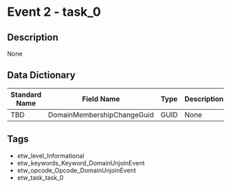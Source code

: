 # Event 2 - task_0

## Description
None

## Data Dictionary
|Standard Name|Field Name|Type|Description|Sample Value|
|---|---|---|---|---|
|TBD|DomainMembershipChangeGuid|GUID|None|`None`|

## Tags
* etw_level_Informational
* etw_keywords_Keyword_DomainUnjoinEvent
* etw_opcode_Opcode_DomainUnjoinEvent
* etw_task_task_0